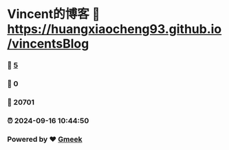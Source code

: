 # Vincent的博客 :link: https://huangxiaocheng93.github.io/vincentsBlog 
### :page_facing_up: [5](https://huangxiaocheng93.github.io/vincentsBlog/tag.html) 
### :speech_balloon: 0 
### :hibiscus: 20701 
### :alarm_clock: 2024-09-16 10:44:50 
### Powered by :heart: [Gmeek](https://github.com/Meekdai/Gmeek)
